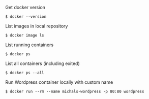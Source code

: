 Get docker version
```{bash}
$ docker --version
```

List images in local repository
```{bash}
$ docker image ls 
```

List running containers 
```{bash}
$ docker ps 
```

List all containers (including exited)
```{bash}
$ docker ps --all 
```

Run Wordpress container locally with custom name 
```{bash}
$ docker run --rm --name michals-wordpress -p 80:80 wordpress
```

